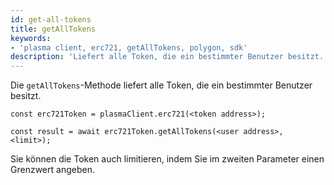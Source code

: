```yaml
---
id: get-all-tokens
title: getAllTokens
keywords:
- 'plasma client, erc721, getAllTokens, polygon, sdk'
description: 'Liefert alle Token, die ein bestimmter Benutzer besitzt.'
---
```


Die `getAllTokens`-Methode liefert alle Token, die ein bestimmter Benutzer besitzt.

```
const erc721Token = plasmaClient.erc721(<token address>);

const result = await erc721Token.getAllTokens(<user address>, <limit>);

```

Sie können die Token auch limitieren, indem Sie im zweiten Parameter einen Grenzwert angeben.

